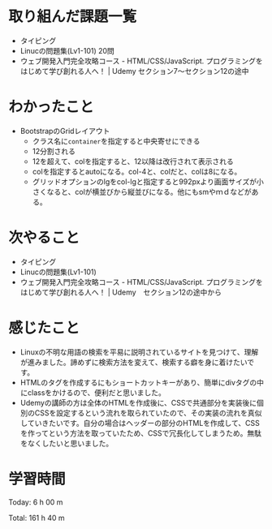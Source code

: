 # 取り組んだ課題一覧
- タイピング
- Linucの問題集(Lv1-101) 20問
- ウェブ開発入門完全攻略コース - HTML/CSS/JavaScript. プログラミングをはじめて学び創れる人へ！ | Udemy セクション7〜セクション12の途中

# わかったこと
- BootstrapのGridレイアウト
  - クラス名に`container`を指定すると中央寄せにできる
  - 12分割される
  - 12を超えて、colを指定すると、12以降は改行されて表示される
  - colを指定するとautoになる。col-4と、colだと、colは8になる。
  - グリッドオプションのlgをcol-lgと指定すると992pxより画面サイズが小さくなると、colが横並びから縦並びになる。他にもsmやｍｄなどがある。

# 次やること
- タイピング
- Linucの問題集(Lv1-101)
- ウェブ開発入門完全攻略コース - HTML/CSS/JavaScript. プログラミングをはじめて学び創れる人へ！ | Udemy　セクション12の途中から

# 感じたこと
- Linuxの不明な用語の検索を平易に説明されているサイトを見つけて、理解が進みました。諦めずに検索方法を変えて、検索する癖を身に着けたいです。
- HTMLのタグを作成するにもショートカットキーがあり、簡単にdivタグの中にclassをかけるので、便利だと思いました。
- Udemyの講師の方は全体のHTMLを作成後に、CSSで共通部分を実装後に個別のCSSを設定するという流れを取られていたので、その実装の流れを真似していきたいです。自分の場合はヘッダーの部分のHTMLを作成して、CSSを作ってという方法を取っていたため、CSSで冗長化してしまうため。無駄をなくしたいと思いました。

# 学習時間
Today: 6 h 00 m

Total: 161 h 40 m


